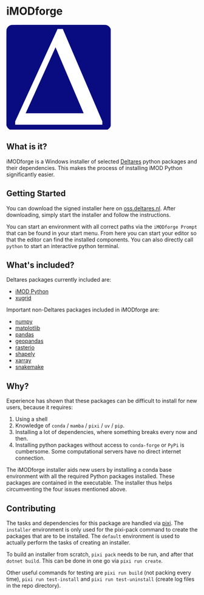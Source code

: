 # iMODforge

![iMODforge logo](icons/deltaforge_icon.png)

## What is it?

iMODforge is a Windows installer of selected [Deltares](https://www.deltares.nl/en/) python packages and their dependencies.
This makes the process of installing iMOD Python significantly easier.

## Getting Started

You can download the signed installer here on [oss.deltares.nl](https://download2.deltares.nl/imod-suite/).
After downloading, simply start the installer and follow the instructions.

You can start an environment with all correct paths via the `iMODforge Prompt` that can be found in your start menu.
From here you can start your editor so that the editor can find the installed components.
You can also directly call `python` to start an interactive python terminal.

## What's included?

Deltares packages currently included are:

* [iMOD Python](https://deltares.gitlab.io/imod/imod-python)
* [xugrid](https://deltares.github.io/xugrid/)

Important non-Deltares packages included in iMODforge are:

* [numpy](https://numpy.org/)
* [matplotlib](https://matplotlib.org/)
* [pandas](https://pandas.pydata.org/)
* [geopandas](https://geopandas.org/en/stable/)
* [rasterio](https://rasterio.readthedocs.io/en/latest/index.html)
* [shapely](https://shapely.readthedocs.io/en/stable/manual.html)
* [xarray](https://xarray.dev/)
* [snakemake](https://snakemake.readthedocs.io/en/stable/)

## Why?

Experience has shown that these packages can be difficult to install for new users, because it requires:

1. Using a shell
2. Knowledge of `conda` / `mamba` / `pixi` / `uv` / `pip`.
3. Installing a lot of dependencies, where something breaks every now and then.
4. Installing python packages without access to `conda-forge` or `PyPi` is cumbersome.
   Some computational servers have no direct internet connection.

The iMODforge installer aids new users by installing a conda base environment
with all the required Python packages installed. These packages are contained in
the executable. The installer thus helps circumventing the four issues mentioned
above.

## Contributing

The tasks and dependencies for this package are handled via [pixi](https://pixi.sh/latest/).
The `installer` environment is only used for the pixi-pack command to create the packages that are to be installed.
The `default` environment is used to actually perform the tasks of creating an installer.

To build an installer from scratch, `pixi pack` needs to be run, and after that `dotnet build`.
This can be done in one go via `pixi run create`.

Other useful commands for testing are `pixi run build` (not packing every time), `pixi run test-install` and `pixi run test-uninstall` (create log files in the repo directory).

